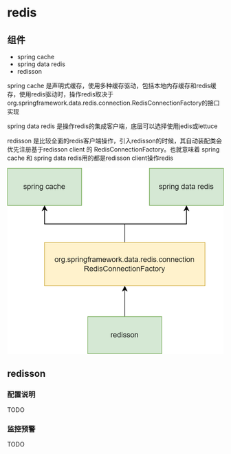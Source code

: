 # redis

## 组件
- spring cache
- spring data redis 
- redisson

spring cache 是声明式缓存，使用多种缓存驱动，包括本地内存缓存和redis缓存，使用redis驱动时，操作redis取决于
org.springframework.data.redis.connection.RedisConnectionFactory的接口实现

spring data redis 是操作redis的集成客户端，底层可以选择使用jedis或lettuce

redisson 是比较全面的redis客户端操作，引入redisson的时候，其自动装配类会优先注册基于redisson client 的 RedisConnectionFactory。也就意味着
spring cache 和 spring data redis用的都是redisson client操作redis





![redis_client.png](redis_client.png)

## redisson

### 配置说明
TODO

### 监控预警
TODO
